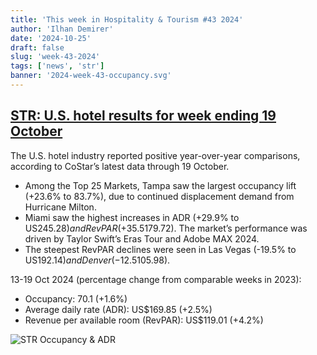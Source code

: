 ```yaml
---
title: 'This week in Hospitality & Tourism #43 2024'
author: 'Ilhan Demirer'
date: '2024-10-25'
draft: false
slug: 'week-43-2024'
tags: ['news', 'str']
banner: '2024-week-43-occupancy.svg'
---
```


## [STR: U.S. hotel results for week ending 19 October](https://str.com/press-release/us-hotel-results-week-ending-19-october)

The U.S. hotel industry reported positive year-over-year comparisons, according to CoStar’s latest data through 19 October.

- Among the Top 25 Markets, Tampa saw the largest occupancy lift (+23.6% to 83.7%), due to continued displacement demand from Hurricane Milton.
- Miami saw the highest increases in ADR (+29.9% to US$245.28) and RevPAR (+35.5% to US$179.72). The market’s performance was driven by Taylor Swift’s Eras Tour and Adobe MAX 2024.
- The steepest RevPAR declines were seen in Las Vegas (-19.5% to US$192.14) and Denver (-12.5% to US$105.98).

13-19 Oct 2024 (percentage change from comparable weeks in 2023):

- Occupancy: 70.1 (+1.6%)
- Average daily rate (ADR): US$169.85 (+2.5%)
- Revenue per available room (RevPAR): US$119.01 (+4.2%)

![STR Occupancy & ADR](/images/blogimages/2024-week-43-occupancy.svg)
